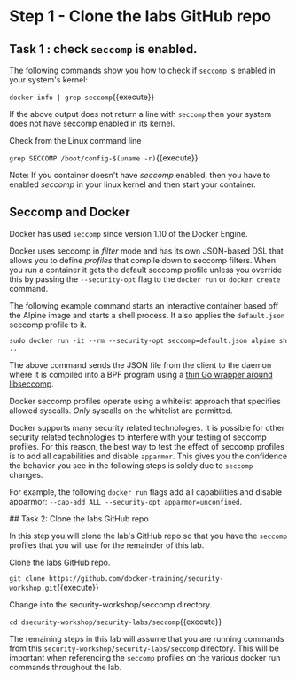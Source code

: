 # Step 1 - Clone the labs GitHub repo

## Task 1 : check `seccomp` is enabled.

The following commands show you how to check if `seccomp` is enabled in your system's kernel:

   `docker info | grep seccomp`{{execute}}

If the above output does not return a line with `seccomp` then your system does not have seccomp enabled in its kernel.

Check from the Linux command line

   ``grep SECCOMP /boot/config-$(uname -r)``{{execute}}

Note: If you container doesn't have *seccomp* enabled, then you have to enabled *seccomp* in your linux kernel and then start your container.

## Seccomp and Docker

Docker has used `seccomp` since version 1.10 of the Docker Engine.

Docker uses seccomp in *filter* mode and has its own JSON-based DSL that allows you to define *profiles* that compile down to seccomp filters. When you run a container it gets the default seccomp profile unless you override this by passing the ``--security-opt`` flag to the `docker run` or `docker create` command.

The following example command starts an interactive container based off the Alpine image and starts a shell process. It also applies the `default.json` seccomp profile to it.

   ``sudo docker run -it --rm --security-opt seccomp=default.json alpine sh ..``

The above command sends the JSON file from the client to the daemon where it is compiled into a BPF program using a [thin Go wrapper around libseccomp](https://github.com/seccomp/libseccomp-golang).

Docker seccomp profiles operate using a whitelist approach that specifies allowed syscalls. _Only_ syscalls on the whitelist are permitted.

Docker supports many security related technologies. It is possible for other security related technologies to interfere with your testing of seccomp profiles. For this reason, the best way to test the effect of seccomp profiles is to add all capabilities and disable `apparmor`. This gives you the confidence the behavior you see in the following steps is solely due to `seccomp` changes.

For example, the following `docker run` flags add all capabilities and disable apparmor: ``--cap-add ALL --security-opt apparmor=unconfined``.


## Task 2: Clone the labs GitHub repo

In this step you will clone the lab's GitHub repo so that you have the `seccomp` profiles that you will use for the remainder of this lab.

Clone the labs GitHub repo.

`git clone https://github.com/docker-training/security-workshop.git`{{execute}}

Change into the security-workshop/seccomp directory.

`cd dsecurity-workshop/security-labs/seccomp`{{execute}}

The remaining steps in this lab will assume that you are running commands from this `security-workshop/security-labs/seccomp` directory. This will be important when referencing the `seccomp` profiles on the various docker run commands throughout the lab.
